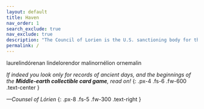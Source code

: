 ```yaml
---
layout: default
title: Haven
nav_order: 1
search_exclude: true
nav_exclude: true
description: "The Council of Lorien is the U.S. sanctioning body for the Middle-earth CCG."
permalink: /
---
```


laurelindórenan lindelorendor malinornélion ornemalin

<i>If indeed you look only for records of ancient days, and the beginnings of the <b>Middle-earth collectible card game</b>, read on!</i>
{: .px-4 .fs-6 .fw-600 .text-center }

<i>—Counsel of Lórien</i>
{: .px-8 .fs-5 .fw-300 .text-right }
